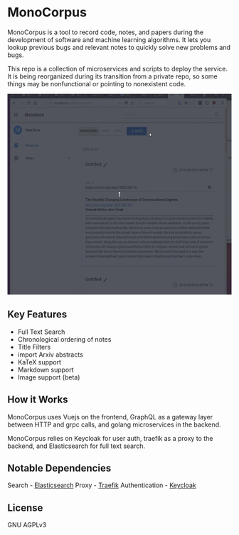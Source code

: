 # MonoCorpus

MonoCorpus is a tool to record code, notes, and papers during
the development of software and machine learning algorithms. It
lets you lookup previous bugs and relevant notes to quickly solve new problems and bugs.

This repo is a collection of microservices and scripts to deploy the service. It is being reorganized during its transition from a private repo, so some things may be nonfunctional or pointing to nonexistent code.

<p align="center">
  <img src="./notebook.gif" alt="MonoCorpus example"
       width="654" height="450">
</p>

## Key Features

* Full Text Search
* Chronological ordering of notes
* Title Filters
* import Arxiv abstracts
* KaTeX support
* Markdown support
* Image support (beta)

## How it Works

MonoCorpus uses Vuejs on the frontend, GraphQL as a gateway layer between HTTP and grpc calls, and golang microservices in the backend.

MonoCorpus relies on Keycloak for user auth, traefik as a proxy to the backend, and Elasticsearch for full text search.

## Notable Dependencies

Search - [Elasticsearch](https://github.com/elastic/elasticsearch)
Proxy -  [Traefik](https://github.com/containous/traefik)
Authentication - [Keycloak](https://github.com/keycloak/keycloak)


## License

GNU AGPLv3
